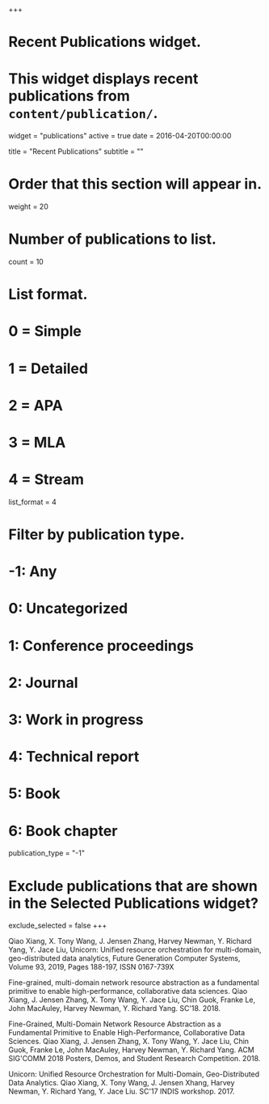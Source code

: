 +++
# Recent Publications widget.
# This widget displays recent publications from `content/publication/`.
widget = "publications"
active = true
date = 2016-04-20T00:00:00

title = "Recent Publications"
subtitle = ""

# Order that this section will appear in.
weight = 20

# Number of publications to list.
count = 10

# List format.
#   0 = Simple
#   1 = Detailed
#   2 = APA
#   3 = MLA
#   4 = Stream
list_format = 4

# Filter by publication type.
# -1: Any
#  0: Uncategorized
#  1: Conference proceedings
#  2: Journal
#  3: Work in progress
#  4: Technical report
#  5: Book
#  6: Book chapter
publication_type = "-1"

# Exclude publications that are shown in the Selected Publications widget?
exclude_selected = false
+++

Qiao Xiang, X. Tony Wang, J. Jensen Zhang, Harvey Newman, Y. Richard Yang, Y. Jace Liu, Unicorn: Unified resource orchestration for multi-domain, geo-distributed data analytics, Future Generation Computer Systems, Volume 93, 2019, Pages 188-197, ISSN 0167-739X

Fine-grained, multi-domain network resource abstraction as a fundamental primitive to enable high-performance, collaborative data sciences. Qiao Xiang, J. Jensen Zhang, X. Tony Wang, Y. Jace Liu, Chin Guok, Franke Le, John MacAuley, Harvey Newman, Y. Richard Yang. SC'18. 2018.

Fine-Grained, Multi-Domain Network Resource Abstraction as a Fundamental Primitive to Enable High-Performance, Collaborative Data Sciences. Qiao Xiang, J. Jensen Zhang, X. Tony Wang, Y. Jace Liu, Chin Guok, Franke Le, John MacAuley, Harvey Newman, Y. Richard Yang. ACM SIG'COMM 2018 Posters, Demos, and Student Research Competition. 2018.

Unicorn: Unified Resource Orchestration for Multi-Domain, Geo-Distributed Data Analytics. Qiao Xiang, X. Tony Wang, J. Jensen Xhang, Harvey Newman, Y. Richard Yang, Y. Jace Liu. SC'17 INDIS workshop. 2017.
